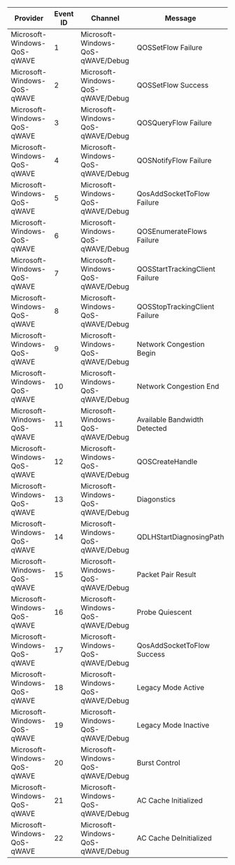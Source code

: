 Provider                     |  Event ID  |  Channel                            |  Message
-----------------------------|------------|-------------------------------------|--------------------------------
Microsoft-Windows-QoS-qWAVE  |  1         |  Microsoft-Windows-QoS-qWAVE/Debug  |  QOSSetFlow Failure
Microsoft-Windows-QoS-qWAVE  |  2         |  Microsoft-Windows-QoS-qWAVE/Debug  |  QOSSetFlow Success
Microsoft-Windows-QoS-qWAVE  |  3         |  Microsoft-Windows-QoS-qWAVE/Debug  |  QOSQueryFlow Failure
Microsoft-Windows-QoS-qWAVE  |  4         |  Microsoft-Windows-QoS-qWAVE/Debug  |  QOSNotifyFlow Failure
Microsoft-Windows-QoS-qWAVE  |  5         |  Microsoft-Windows-QoS-qWAVE/Debug  |  QosAddSocketToFlow Failure
Microsoft-Windows-QoS-qWAVE  |  6         |  Microsoft-Windows-QoS-qWAVE/Debug  |  QOSEnumerateFlows Failure
Microsoft-Windows-QoS-qWAVE  |  7         |  Microsoft-Windows-QoS-qWAVE/Debug  |  QOSStartTrackingClient Failure
Microsoft-Windows-QoS-qWAVE  |  8         |  Microsoft-Windows-QoS-qWAVE/Debug  |  QOSStopTrackingClient Failure
Microsoft-Windows-QoS-qWAVE  |  9         |  Microsoft-Windows-QoS-qWAVE/Debug  |  Network Congestion Begin
Microsoft-Windows-QoS-qWAVE  |  10        |  Microsoft-Windows-QoS-qWAVE/Debug  |  Network Congestion End
Microsoft-Windows-QoS-qWAVE  |  11        |  Microsoft-Windows-QoS-qWAVE/Debug  |  Available Bandwidth Detected
Microsoft-Windows-QoS-qWAVE  |  12        |  Microsoft-Windows-QoS-qWAVE/Debug  |  QOSCreateHandle
Microsoft-Windows-QoS-qWAVE  |  13        |  Microsoft-Windows-QoS-qWAVE/Debug  |  Diagonstics
Microsoft-Windows-QoS-qWAVE  |  14        |  Microsoft-Windows-QoS-qWAVE/Debug  |  QDLHStartDiagnosingPath
Microsoft-Windows-QoS-qWAVE  |  15        |  Microsoft-Windows-QoS-qWAVE/Debug  |  Packet Pair Result
Microsoft-Windows-QoS-qWAVE  |  16        |  Microsoft-Windows-QoS-qWAVE/Debug  |  Probe Quiescent
Microsoft-Windows-QoS-qWAVE  |  17        |  Microsoft-Windows-QoS-qWAVE/Debug  |  QosAddSocketToFlow Success
Microsoft-Windows-QoS-qWAVE  |  18        |  Microsoft-Windows-QoS-qWAVE/Debug  |  Legacy Mode Active
Microsoft-Windows-QoS-qWAVE  |  19        |  Microsoft-Windows-QoS-qWAVE/Debug  |  Legacy Mode Inactive
Microsoft-Windows-QoS-qWAVE  |  20        |  Microsoft-Windows-QoS-qWAVE/Debug  |  Burst Control
Microsoft-Windows-QoS-qWAVE  |  21        |  Microsoft-Windows-QoS-qWAVE/Debug  |  AC Cache Initialized
Microsoft-Windows-QoS-qWAVE  |  22        |  Microsoft-Windows-QoS-qWAVE/Debug  |  AC Cache DeInitialized